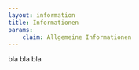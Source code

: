 ```yaml
---
layout: information
title: Informationen
params:
    claim: Allgemeine Informationen
---
```


bla bla bla

